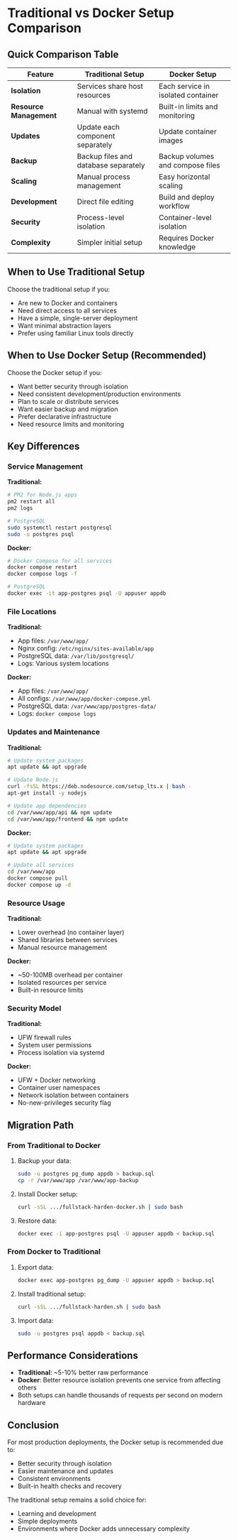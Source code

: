 # Traditional vs Docker Setup Comparison

## Quick Comparison Table

| Feature | Traditional Setup | Docker Setup |
|---------|------------------|--------------|
| **Isolation** | Services share host resources | Each service in isolated container |
| **Resource Management** | Manual with systemd | Built-in limits and monitoring |
| **Updates** | Update each component separately | Update container images |
| **Backup** | Backup files and database separately | Backup volumes and compose files |
| **Scaling** | Manual process management | Easy horizontal scaling |
| **Development** | Direct file editing | Build and deploy workflow |
| **Security** | Process-level isolation | Container-level isolation |
| **Complexity** | Simpler initial setup | Requires Docker knowledge |

## When to Use Traditional Setup

Choose the traditional setup if you:
- Are new to Docker and containers
- Need direct access to all services
- Have a simple, single-server deployment
- Want minimal abstraction layers
- Prefer using familiar Linux tools directly

## When to Use Docker Setup (Recommended)

Choose the Docker setup if you:
- Want better security through isolation
- Need consistent development/production environments
- Plan to scale or distribute services
- Want easier backup and migration
- Prefer declarative infrastructure
- Need resource limits and monitoring

## Key Differences

### Service Management

**Traditional:**
```bash
# PM2 for Node.js apps
pm2 restart all
pm2 logs

# PostgreSQL
sudo systemctl restart postgresql
sudo -u postgres psql
```

**Docker:**
```bash
# Docker Compose for all services
docker compose restart
docker compose logs -f

# PostgreSQL
docker exec -it app-postgres psql -U appuser appdb
```

### File Locations

**Traditional:**
- App files: `/var/www/app/`
- Nginx config: `/etc/nginx/sites-available/app`
- PostgreSQL data: `/var/lib/postgresql/`
- Logs: Various system locations

**Docker:**
- App files: `/var/www/app/`
- All configs: `/var/www/app/docker-compose.yml`
- PostgreSQL data: `/var/www/app/postgres-data/`
- Logs: `docker compose logs`

### Updates and Maintenance

**Traditional:**
```bash
# Update system packages
apt update && apt upgrade

# Update Node.js
curl -fsSL https://deb.nodesource.com/setup_lts.x | bash -
apt-get install -y nodejs

# Update app dependencies
cd /var/www/app/api && npm update
cd /var/www/app/frontend && npm update
```

**Docker:**
```bash
# Update system packages
apt update && apt upgrade

# Update all services
cd /var/www/app
docker compose pull
docker compose up -d
```

### Resource Usage

**Traditional:**
- Lower overhead (no container layer)
- Shared libraries between services
- Manual resource management

**Docker:**
- ~50-100MB overhead per container
- Isolated resources per service
- Built-in resource limits

### Security Model

**Traditional:**
- UFW firewall rules
- System user permissions
- Process isolation via systemd

**Docker:**
- UFW + Docker networking
- Container user namespaces
- Network isolation between containers
- No-new-privileges security flag

## Migration Path

### From Traditional to Docker

1. Backup your data:
   ```bash
   sudo -u postgres pg_dump appdb > backup.sql
   cp -r /var/www/app /var/www/app-backup
   ```

2. Install Docker setup:
   ```bash
   curl -sSL .../fullstack-harden-docker.sh | sudo bash
   ```

3. Restore data:
   ```bash
   docker exec -i app-postgres psql -U appuser appdb < backup.sql
   ```

### From Docker to Traditional

1. Export data:
   ```bash
   docker exec app-postgres pg_dump -U appuser appdb > backup.sql
   ```

2. Install traditional setup:
   ```bash
   curl -sSL .../fullstack-harden.sh | sudo bash
   ```

3. Import data:
   ```bash
   sudo -u postgres psql appdb < backup.sql
   ```

## Performance Considerations

- **Traditional**: ~5-10% better raw performance
- **Docker**: Better resource isolation prevents one service from affecting others
- Both setups can handle thousands of requests per second on modern hardware

## Conclusion

For most production deployments, the Docker setup is recommended due to:
- Better security through isolation
- Easier maintenance and updates
- Consistent environments
- Built-in health checks and recovery

The traditional setup remains a solid choice for:
- Learning and development
- Simple deployments
- Environments where Docker adds unnecessary complexity